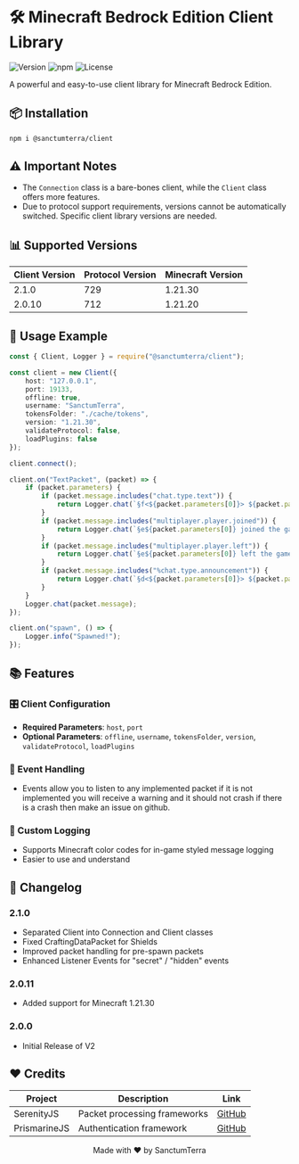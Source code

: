 # 🛠️ Minecraft Bedrock Edition Client Library

![Version](https://img.shields.io/badge/Supported%20Version-1.21.30-brightgreen)
![npm](https://img.shields.io/npm/v/@sanctumterra/client)
![License](https://img.shields.io/badge/License-MIT-blue)

A powerful and easy-to-use client library for Minecraft Bedrock Edition.

## 📦 Installation

```bash
npm i @sanctumterra/client
```

## ⚠️ Important Notes

- The `Connection` class is a bare-bones client, while the `Client` class offers more features.
- Due to protocol support requirements, versions cannot be automatically switched. Specific client library versions are needed.

## 📊 Supported Versions

| Client Version | Protocol Version | Minecraft Version |
|----------------|-------------------|-------------------|
| 2.1.0          | 729               | 1.21.30           |
| 2.0.10         | 712               | 1.21.20           |

## 🚀 Usage Example

```typescript
const { Client, Logger } = require("@sanctumterra/client");

const client = new Client({
    host: "127.0.0.1",
    port: 19133,
    offline: true,
    username: "SanctumTerra",
    tokensFolder: "./cache/tokens",
    version: "1.21.30",
    validateProtocol: false,
    loadPlugins: false
});

client.connect();

client.on("TextPacket", (packet) => {
    if (packet.parameters) {
        if (packet.message.includes("chat.type.text")) {
            return Logger.chat(`§f<${packet.parameters[0]}> ${packet.parameters[1]}`);
        }
        if (packet.message.includes("multiplayer.player.joined")) {
            return Logger.chat(`§e${packet.parameters[0]} joined the game`);
        }
        if (packet.message.includes("multiplayer.player.left")) {
            return Logger.chat(`§e${packet.parameters[0]} left the game`);
        }
        if (packet.message.includes("%chat.type.announcement")) {
            return Logger.chat(`§d<${packet.parameters[0]}> ${packet.parameters[1]}`);
        }
    }
    Logger.chat(packet.message);
});

client.on("spawn", () => {
    Logger.info("Spawned!");
});
```

## 📚 Features

### 🎛️ Client Configuration
- **Required Parameters**: `host`, `port`
- **Optional Parameters**: `offline`, `username`, `tokensFolder`, `version`, `validateProtocol`, `loadPlugins`

### 📡 Event Handling
- Events allow you to listen to any implemented packet if it is not implemented you will receive a warning and it should not crash if there is a crash then make an issue on github.


### 🎨 Custom Logging
- Supports Minecraft color codes for in-game styled message logging
- Easier to use and understand

## 📜 Changelog

### 2.1.0
- Separated Client into Connection and Client classes
- Fixed CraftingDataPacket for Shields
- Improved packet handling for pre-spawn packets
- Enhanced Listener Events for "secret" / "hidden" events

### 2.0.11
- Added support for Minecraft 1.21.30

### 2.0.0
- Initial Release of V2

## ❤️ Credits

| Project | Description | Link |
|---------|-------------|------|
| SerenityJS | Packet processing frameworks | [GitHub](https://github.com/SerenityJS/serenity) |
| PrismarineJS | Authentication framework | [GitHub](https://github.com/PrismarineJS) |

<p align="center">Made with ❤️ by SanctumTerra</p>